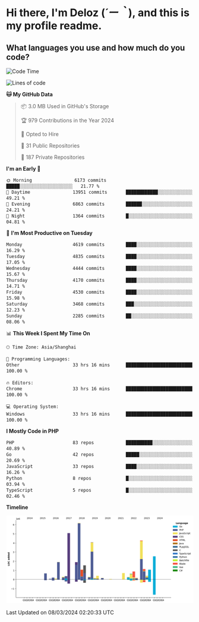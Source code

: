 # **Hi there, I'm Deloz (*´ー｀*), and this is my profile readme.**

## **What languages you use and how much do you code?**

<!--START_SECTION:waka-->
![Code Time](http://img.shields.io/badge/Code%20Time-3%2C417%20hrs%2033%20mins-blue)

![Lines of code](https://img.shields.io/badge/From%20Hello%20World%20I%27ve%20Written-36.5%20million%20lines%20of%20code-blue)

**🐱 My GitHub Data** 

> 📦 3.0 MB Used in GitHub's Storage 
 > 
> 🏆 979 Contributions in the Year 2024
 > 
> 💼 Opted to Hire
 > 
> 📜 31 Public Repositories 
 > 
> 🔑 187 Private Repositories 
 > 
**I'm an Early 🐤** 

```text
🌞 Morning                6173 commits        █████░░░░░░░░░░░░░░░░░░░░   21.77 % 
🌆 Daytime                13951 commits       ████████████░░░░░░░░░░░░░   49.21 % 
🌃 Evening                6863 commits        ██████░░░░░░░░░░░░░░░░░░░   24.21 % 
🌙 Night                  1364 commits        █░░░░░░░░░░░░░░░░░░░░░░░░   04.81 % 
```
📅 **I'm Most Productive on Tuesday** 

```text
Monday                   4619 commits        ████░░░░░░░░░░░░░░░░░░░░░   16.29 % 
Tuesday                  4835 commits        ████░░░░░░░░░░░░░░░░░░░░░   17.05 % 
Wednesday                4444 commits        ████░░░░░░░░░░░░░░░░░░░░░   15.67 % 
Thursday                 4170 commits        ████░░░░░░░░░░░░░░░░░░░░░   14.71 % 
Friday                   4530 commits        ████░░░░░░░░░░░░░░░░░░░░░   15.98 % 
Saturday                 3468 commits        ███░░░░░░░░░░░░░░░░░░░░░░   12.23 % 
Sunday                   2285 commits        ██░░░░░░░░░░░░░░░░░░░░░░░   08.06 % 
```


📊 **This Week I Spent My Time On** 

```text
🕑︎ Time Zone: Asia/Shanghai

💬 Programming Languages: 
Other                    33 hrs 16 mins      █████████████████████████   100.00 % 

🔥 Editors: 
Chrome                   33 hrs 16 mins      █████████████████████████   100.00 % 

💻 Operating System: 
Windows                  33 hrs 16 mins      █████████████████████████   100.00 % 
```

**I Mostly Code in PHP** 

```text
PHP                      83 repos            ██████████░░░░░░░░░░░░░░░   40.89 % 
Go                       42 repos            █████░░░░░░░░░░░░░░░░░░░░   20.69 % 
JavaScript               33 repos            ████░░░░░░░░░░░░░░░░░░░░░   16.26 % 
Python                   8 repos             █░░░░░░░░░░░░░░░░░░░░░░░░   03.94 % 
TypeScript               5 repos             █░░░░░░░░░░░░░░░░░░░░░░░░   02.46 % 
```



**Timeline**

![Lines of Code chart](https://raw.githubusercontent.com/deloz/deloz/main/assets/bar_graph.png)


 Last Updated on 08/03/2024 02:20:33 UTC
<!--END_SECTION:waka-->

